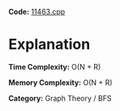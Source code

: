 **Code:** [11463.cpp](./11463.cpp)

# Explanation

**Time Complexity:** O(N + R)

**Memory Complexity:** O(N + R)

**Category:** Graph Theory / BFS
